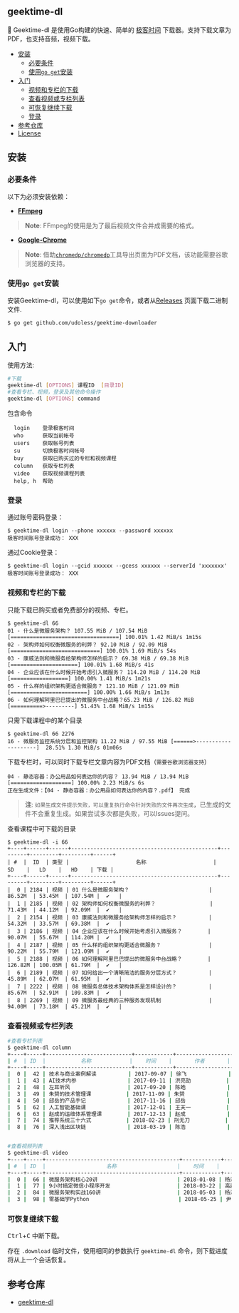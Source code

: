 ## geektime-dl


👾 Geektime-dl 是使用Go构建的快速、简单的 [极客时间](https://time.geekbang.org/) 下载器。支持下载文章为PDF，也支持音频，视频下载。


- [安装](#安装)
  - [必要条件](#必要条件)
  - [使用`go get`安装](#%e4%bd%bf%e7%94%a8go-get%e5%ae%89%e8%a3%85)
- [入门](#%e5%85%a5%e9%97%a8)
  - [视频和专栏的下载](#视频和专栏的下载)
  - [查看视频或专栏列表](#查看视频或专栏列表)
  - [可恢复继续下载](#可恢复继续下载)
  - [登录](#登录)
- [参考仓库](#参考仓库)
- [License](#license)

## 安装

### 必要条件

以下为必须安装依赖：

* **[FFmpeg](https://www.ffmpeg.org)**

> **Note**: FFmpeg的使用是为了最后视频文件合并成需要的格式。

* **[Google-Chrome](https://www.google.cn/intl/zh-CN/chrome/)**

> **Note**: 借助[`chromedp/chromedp`](https://github.com/chromedp/chromedp)工具导出页面为PDF文档，该功能需要谷歌浏览器的支持。

### 使用`go get`安装

安装Geektime-dl，可以使用如下`go get`命令，或者从[Releases](https://github.com/udoless/geektime-downloader/releases) 页面下载二进制文件.

```bash
$ go get github.com/udoless/geektime-downloader
```

## 入门

使用方法:

```bash
#下载
geektime-dl [OPTIONS] 课程ID  [目录ID]
#查看专栏、视频，登录及其他命令操作
geektime-dl [OPTIONS] command
```

包含命令

```text
  login    登录极客时间
  who      获取当前帐号
  users    获取帐号列表
  su       切换极客时间帐号
  buy      获取已购买过的专栏和视频课程
  column   获取专栏列表
  video    获取视频课程列表
  help, h  帮助
```

### 登录

通过账号密码登录：

```console
$ geektime-dl login --phone xxxxxx --password xxxxxx
极客时间账号登录成功： XXX
```

通过Cookie登录：

```console
$ geektime-dl login --gcid xxxxxx --gcess xxxxxx --serverId 'xxxxxxx'
极客时间账号登录成功： XXX
```

### 视频和专栏的下载

只能下载已购买或者免费部分的视频、专栏。

```console
$ geektime-dl 66
01 - 什么是微服务架构？ 107.55 MiB / 107.54 MiB [==================================] 100.01% 1.42 MiB/s 1m15s
02 - 架构师如何权衡微服务的利弊？ 92.10 MiB / 92.09 MiB [============================] 100.01% 1.69 MiB/s 54s
03 - 康威法则和微服务给架构师怎样的启示？ 69.38 MiB / 69.38 MiB [=====================] 100.01% 1.68 MiB/s 41s
04 - 企业应该在什么时候开始考虑引入微服务？ 114.20 MiB / 114.20 MiB [==================] 100.00% 1.41 MiB/s 1m21s
05 - 什么样的组织架构更适合微服务？ 121.10 MiB / 121.09 MiB [========================] 100.00% 1.66 MiB/s 1m13s
06 - 如何理解阿里巴巴提出的微服务中台战略？65.23 MiB / 126.82 MiB [==========>---------] 51.43% 1.68 MiB/s 1m15s
```

只需下载课程中的某个目录

```console
$ geektime-dl 66 2276
16 - 微服务监控系统分层和监控架构 11.22 MiB / 97.55 MiB [======>--------------------]  28.51% 1.30 MiB/s 01m06s
```

下载专栏时，可以同时下载专栏文章内容为PDF文档（`需要谷歌浏览器支持`）

```console
04 - 静态容器：办公用品如何表达你的内容？ 13.94 MiB / 13.94 MiB [===================] 100.00% 2.23 MiB/s 6s
正在生成文件：【04 - 静态容器：办公用品如何表达你的内容？.pdf】 完成
```

> **注**: `如果生成文件提示失败，可以重复执行命令针对失败的文件再次生成`，已生成的文件不会重复生成。如果尝试多次都是失败，可以Issues提问。

查看课程中可下载的目录

```console
$ geektime-dl -i 66
+----+------+------+----------------------------------------------+---------+---------+---------+------+
| #  |  ID  | 类型 |                     名称                     |   SD    |   LD    |   HD    | 下载 |
+----+------+------+----------------------------------------------+---------+---------+---------+------+
|  0 | 2184 | 视频 | 01 什么是微服务架构？                         | 86.52M  | 53.45M  | 107.54M |  ✔   |
|  1 | 2185 | 视频 | 02 架构师如何权衡微服务的利弊？                 | 71.43M  | 44.12M  | 92.09M  |  ✔   |
|  2 | 2154 | 视频 | 03 康威法则和微服务给架构师怎样的启示？          | 54.32M  | 33.57M  | 69.38M  |  ✔   |
|  3 | 2186 | 视频 | 04 企业应该在什么时候开始考虑引入微服务？        | 90.07M  | 55.67M  | 114.20M |  ✔   |
|  4 | 2187 | 视频 | 05 什么样的组织架构更适合微服务？               | 90.22M  | 55.79M  | 121.09M |  ✔   |
|  5 | 2188 | 视频 | 06 如何理解阿里巴巴提出的微服务中台战略？        | 126.82M | 100.05M | 61.79M  |  ✔   |
|  6 | 2189 | 视频 | 07 如何给出一个清晰简洁的服务分层方式？          | 45.89M  | 62.07M  | 61.95M  |  ✔   |
|  7 | 2222 | 视频 | 08 微服务总体技术架构体系是怎样设计的？          | 85.67M  | 52.91M  | 109.83M |  ✔   |
|  8 | 2269 | 视频 | 09 微服务最经典的三种服务发现机制               | 94.00M  | 73.18M  | 45.21M  |  ✔   |
```

### 查看视频或专栏列表

```bash
#查看专栏列表
$ geektime-dl column
+----+-----+---------------------------+------------+------------------+------+
| #  | ID  |           名称            |    时间    |       作者       | 购买 |
+----+-----+---------------------------+------------+------------------+------+
|  0 |  42 | 技术与商业案例解读          | 2017-09-07 | 徐飞             |      |
|  1 |  43 | AI技术内参                | 2017-09-11 | 洪亮劼           |      |
|  2 |  48 | 左耳听风                  | 2017-09-20 | 陈皓             | 是   |
|  3 |  49 | 朱赟的技术管理课           | 2017-11-09 | 朱赟             | 是   |
|  4 |  50 | 邱岳的产品手记             | 2017-11-16 | 邱岳             |      |
|  5 |  62 | 人工智能基础课             | 2017-12-01 | 王天一           | 是   |
|  6 |  63 | 赵成的运维体系管理课        | 2017-12-13 | 赵成             |      |
|  7 |  74 | 推荐系统三十六式           | 2018-02-23 | 刑无刀           |      |
|  8 |  76 | 深入浅出区块链             | 2018-03-19 | 陈浩             | 是   |


#查看视频列表
$ geektime-dl video
+----+-----+------------------------------------------+------------+--------------+------+
| #  | ID  |                   名称                   |    时间    |     作者     | 购买 |
+----+-----+------------------------------------------+------------+--------------+------+
|  0 |  66 | 微服务架构核心20讲                         | 2018-01-08 | 杨波         | 是   |
|  1 |  77 | 9小时搞定微信小程序开发                     | 2018-03-22 | 高磊         |      |
|  2 |  84 | 微服务架构实战160讲                        | 2018-05-03 | 杨波         | 是   |
|  3 |  98 | 零基础学Python                            | 2018-05-25 | 尹会生       |      |
```

### 可恢复继续下载

<kbd>Ctrl</kbd>+<kbd>C</kbd> 中断下载。

存在 `.download` 临时文件，使用相同的参数执行 `geektime-dl` 命令，则下载进度将从上一个会话恢复。


## 参考仓库

* [geektime-dl](https://github.com/mmzou/geektime-dl)